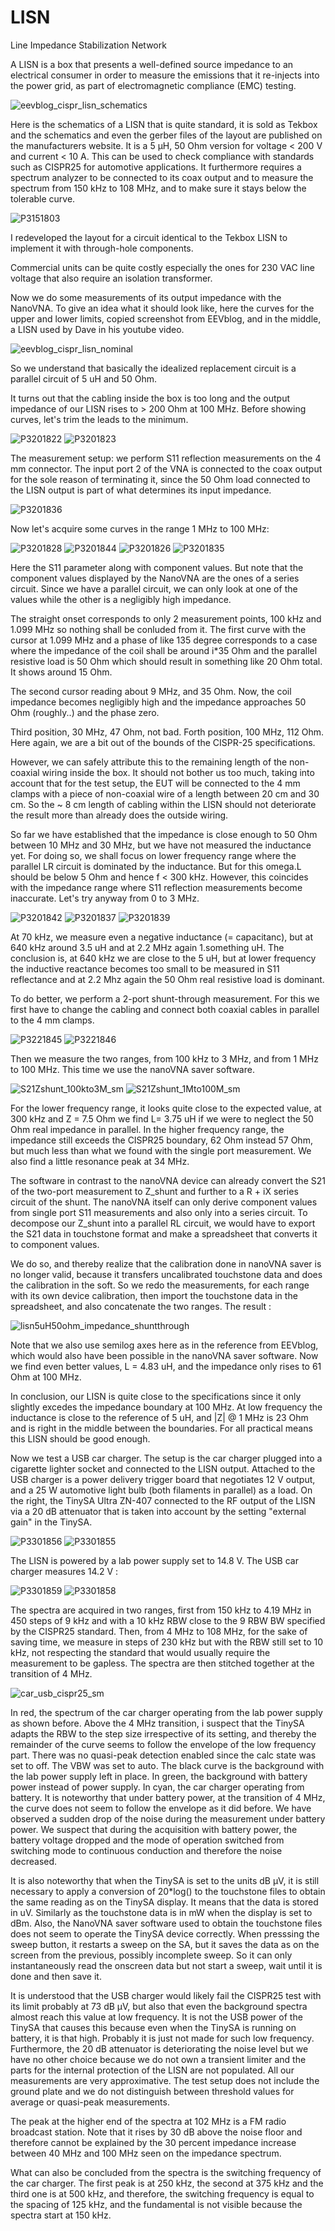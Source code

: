 # LISN
Line Impedance Stabilization Network

A LISN is a box that presents a well-defined source impedance to an electrical consumer in order to measure the emissions that it re-injects into the power grid, as part of electromagnetic compliance (EMC) testing.

![eevblog_cispr_lisn_schematics](https://github.com/user-attachments/assets/2d3cc524-24a0-46f3-85c0-db89c3493d5f)


Here is the schematics of a LISN that is quite standard, it is sold as Tekbox and the schematics and even the gerber files of the layout are published on the manufacturers website. It is a 5 µH, 50 Ohm version for voltage < 200 V and current < 10 A. This can be used to check compliance with standards such as CISPR25 for automotive applications. It furthermore requires a spectrum analyzer to be connected to its coax output and to measure the spectrum from 150 kHz to 108 MHz, and to make sure it stays below the tolerable curve.

![P3151803](https://github.com/user-attachments/assets/8381b36a-c79b-439b-8ef4-f32638255485)

I redeveloped the layout for a circuit identical to the Tekbox LISN to implement it with through-hole components. 

Commercial units can be quite costly especially the ones for 230 VAC line voltage that also require an isolation transformer.

Now we do some measurements of its output impedance with the NanoVNA. To give an idea what it should look like, here the curves for the upper and lower limits, copied screenshot from EEVblog, and in the middle, a LISN used by Dave in his youtube video. 

![eevblog_cispr_lisn_nominal](https://github.com/user-attachments/assets/fa9db483-89ff-4db8-ba68-fd3dc2675d40)


So we understand that basically the idealized replacement circuit is a parallel circuit of 5 uH and 50 Ohm.

It turns out that the cabling inside the box is too long and the output impedance of our LISN rises to > 200 Ohm at 100 MHz. Before showing curves, let's trim the leads to the minimum.

![P3201822](https://github.com/user-attachments/assets/69fa2651-419a-474a-9d4e-eecc8ede6a72)  ![P3201823](https://github.com/user-attachments/assets/8111f4a1-ea33-4821-b9ad-254df51b7dd6)

The measurement setup: we perform S11 reflection measurements on the 4 mm connector. The input port 2 of the VNA is connected to the coax output for the sole reason of terminating it, since the 50 Ohm load connected to the LISN output is part of what determines its input impedance.

![P3201836](https://github.com/user-attachments/assets/384b5663-d0a5-4ada-a9ab-91bb98bb1f66)

Now let's acquire some curves in the range 1 MHz to 100 MHz:

![P3201828](https://github.com/user-attachments/assets/79e72d77-c586-4cc9-ab81-840ce5ab3410)  ![P3201844](https://github.com/user-attachments/assets/8266cff3-123a-41cd-a94b-ef1c064ddf58)
![P3201826](https://github.com/user-attachments/assets/b53afc89-86ca-4f1d-be5c-de4b3f909943)  ![P3201835](https://github.com/user-attachments/assets/cabad535-b50a-47a4-8927-bba2acd8b6df)

Here the S11 parameter along with component values. But note that the component values displayed by the NanoVNA are the ones of a series circuit. Since we have a parallel circuit, we can only look at one of the values while the other is a negligibly high impedance.

The straight onset corresponds to only 2 measurement points, 100 kHz and 1.099 MHz so nothing shall be conluded from it. The first curve with the cursor at 1.099 MHz and a phase of like 135 degree corresponds to a case where the impedance of the coil shall be around i*35 Ohm and the parallel resistive load is 50 Ohm which should result in something like 20 Ohm total. It shows around 15 Ohm.

The second cursor reading about 9 MHz, and 35 Ohm. Now, the coil impedance becomes negligibly high and the impedance approaches 50 Ohm (roughly..) and the phase zero.

Third position, 30 MHz, 47 Ohm, not bad. Forth position, 100 MHz, 112 Ohm. Here again, we are a bit out of the bounds of the CISPR-25 specifications. 

However, we can safely attribute this to the remaining length of the non-coaxial wiring inside the box. It should not bother us too much, taking into account that for the test setup, the EUT will be connected to the 4 mm clamps with a piece of non-coaxial wire of a length between 20 cm and 30 cm. So the ~ 8 cm length of cabling within the LISN should not deteriorate the result more than already does the outside wiring.

So far we have established that the impedance is close enough to 50 Ohm between 10 MHz and 30 MHz, but we have not measured the inductance yet. For doing so, we shall focus on lower frequency range where the parallel LR circuit is dominated by the inductance. But for this omega.L should be below 5 Ohm and hence f < 300 kHz. However, this coincides with the impedance range where S11 reflection measurements become inaccurate. Let's try anyway from 0 to 3 MHz.


![P3201842](https://github.com/user-attachments/assets/6fc4d233-3d56-460a-bc73-1ae1cd67fbf1)  ![P3201837](https://github.com/user-attachments/assets/7046e02e-1e45-47d9-bc4d-0f9b6758e125)
![P3201839](https://github.com/user-attachments/assets/39417820-4aa4-4bbf-b5da-eebccb645d23)

At 70 kHz, we measure even a negative inductance (= capacitanc), but at 640 kHz around 3.5 uH and at 2.2 MHz again 1.something uH. The conclusion is, at 640 kHz we are close to the 5 uH, but at lower frequency the inductive reactance becomes too small to be measured in S11 reflectance and at 2.2 Mhz again the 50 Ohm real resistive load is dominant.

To do better, we perform a 2-port shunt-through measurement. For this we first have to change the cabling and connect both coaxial cables in parallel to the 4 mm clamps.

![P3221845](https://github.com/user-attachments/assets/f25a4415-04a5-43b9-ab56-7e32835dbdcd)  ![P3221846](https://github.com/user-attachments/assets/56fc96b6-22d4-46f6-b767-765ec2d98639)

Then we measure the two ranges, from 100 kHz to 3 MHz, and from 1 MHz to 100 MHz. This time we use the nanoVNA saver software.

![S21Zshunt_100kto3M_sm](https://github.com/user-attachments/assets/0838e36d-35b6-409c-9222-cfb2f8f468bc)     ![S21Zshunt_1Mto100M_sm](https://github.com/user-attachments/assets/b91a936a-6058-4758-a617-a405e2b55ba6)



For the lower frequency range, it looks quite close to the expected value, at 300 kHz and Z = 7.5 Ohm we find L= 3.75 uH if we were to neglect the 50 Ohm real impedance in parallel. In the higher frequency range, the impedance still exceeds the CISPR25 boundary, 62 Ohm instead 57 Ohm, but much less than what we found with the single port measurement. We also find a little resonance peak at 34 MHz. 

The software in contrast to the nanoVNA device can already convert the S21 of the two-port measurement to Z_shunt and further to a R + iX series circuit of the shunt. The nanoVNA itself can only derive component values from single port S11 measurements and also only into a series circuit. To decompose our Z_shunt into a parallel RL circuit, we would have to export the S21 data in touchstone format and make a spreadsheet that converts it to component values.

We do so, and thereby realize that the calibration done in nanoVNA saver is no longer valid, because it transfers uncalibrated touchstone data and does the calibration in the soft. So we redo the measurements, for each range with its own device calibration, then import the touchstone data in the spreadsheet, and also concatenate the two ranges. The result :

![lisn5uH50ohm_impedance_shuntthrough](https://github.com/user-attachments/assets/44dc48a3-0063-4242-8b62-b54dda2bb628)

Note that we also use semilog axes here as in the reference from EEVblog, which would also have been possible in the nanoVNA saver software. Now we find even better values, L = 4.83 uH, and the impedance only rises to 61 Ohm at 100 MHz.

In conclusion, our LISN is quite close to the specifications since it only slightly excedes the impedance boundary at 100 MHz. At low frequency the inductance is close to the reference of 5 uH, and |Z| @ 1 MHz is 23 Ohm and is right in the middle between the boundaries. For all practical means this LISN should be good enough.

Now we test a USB car charger. The setup is the car charger plugged into a cigarette lighter socket and connected to the LISN output. Attached to the USB charger is a power delivery trigger board that negotiates 12 V output, and a 25 W automotive light bulb (both filaments in parallel) as a load. On the right, the TinySA Ultra ZN-407 connected to the RF output of the LISN via a 20 dB attenuator that is taken into account by the setting "external gain" in the TinySA.

![P3301856](https://github.com/user-attachments/assets/14b0b30d-408d-4514-85f1-5b6c8f2e1ebe)  ![P3301855](https://github.com/user-attachments/assets/1b77e3b1-e0da-41b8-a32d-4b57c3f4872b)

The LISN is powered by a lab power supply set to 14.8 V. The USB car charger measures 14.2 V :

![P3301859](https://github.com/user-attachments/assets/766450e3-15d1-432a-996f-fb644abf65d2)   ![P3301858](https://github.com/user-attachments/assets/24f7163a-29e1-405d-b924-b4765fa1a93e)

The spectra are acquired in two ranges, first from 150 kHz to 4.19 MHz in 450 steps of 9 kHz and with a 10 kHz RBW close to the 9 RBW BW specified by the CISPR25 standard. Then, from 4 MHz to 108 MHz, for the sake of saving time, we measure in steps of 230 kHz but with the RBW still set to 10 kHz, not respecting the standard that would usually require the measurement to be gapless. The spectra are then stitched together at the transition of 4 MHz.

![car_usb_cispr25_sm](https://github.com/user-attachments/assets/3106cafb-dbe1-4805-b6cc-f4ec154a514e)

In red, the spectrum of the car charger operating from the lab power supply as shown before. Above the 4 MHz transition, i suspect that the TinySA adapts the RBW to the step size irrespective of its setting, and thereby the remainder of the curve seems to follow the envelope of the low frequency part. There was no quasi-peak detection enabled since the calc state was set to off. The VBW was set to auto. The black curve is the background with the lab power supply left in place. In green, the background with battery power instead of power supply. In cyan, the car charger operating from battery. It is noteworthy that under battery power, at the transition of 4 MHz, the curve does not seem to follow the envelope as it did before. We have observed a sudden drop of the noise during the measurement under battery power. We suspect that during the acquisition with battery power, the battery voltage dropped and the mode of operation switched from switching mode to continuous conduction and therefore the noise decreased.

It is also noteworthy that when the TinySA is set to the units dB µV, it is still necessary to apply a conversion of 20*log() to the touchstone files to obtain the same reading as on the TinySA display. It means that the data is stored in uV. Similarly as the touchstone data is in mW when the display is set to dBm.
Also, the NanoVNA saver software used to obtain the touchstone files does not seem to operate the TinySA device correctly. When presssing the sweep button, it restarts a sweep on the SA, but it saves the data as on the screen from the previous, possibly incomplete sweep. So it can only instantaneously read the onscreen data but not start a sweep, wait until it is done and then save it.

It is understood that the USB charger would likely fail the CISPR25 test with its limit probably at 73 dB µV, but also that even the background spectra almost reach this value at low frequency. It is not the USB power of the TinySA that causes this because even when the TinySA is running on battery, it is that high. Probably it is just not made for such low frequency. Furthermore, the 20 dB attenuator is deteriorating the noise level but we have no other choice because we do not own a transient limiter and the parts for the internal protection of the LISN are not populated. All our measurements are very approximative. The test setup does not include the ground plate and we do not distinguish between threshold values for average or quasi-peak measurements.

The peak at the higher end of the spectra at 102 MHz is a FM radio broadcast station. Note that it rises by 30 dB above the noise floor and therefore cannot be explained by the 30 percent impedance increase between 40 MHz and 100 MHz seen on the impedance spectrum.

What can also be concluded from the spectra is the switching frequency of the car charger. The first peak is at 250 kHz, the second at 375 kHz and the third one is at 500 kHz, and therefore, the switching frequency is equal to the spacing of 125 kHz, and the fundamental is not visible because the spectra start at 150 kHz.
